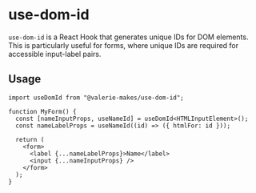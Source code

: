 # use-dom-id

`use-dom-id` is a React Hook that generates unique IDs for DOM elements. This is particularly useful for forms, where unique IDs are required for accessible input-label pairs.

## Usage

```tsx
import useDomId from "@valerie-makes/use-dom-id";

function MyForm() {
  const [nameInputProps, useNameId] = useDomId<HTMLInputElement>();
  const nameLabelProps = useNameId((id) => ({ htmlFor: id }));

  return (
    <form>
      <label {...nameLabelProps}>Name</label>
      <input {...nameInputProps} />
    </form>
  );
}
```

